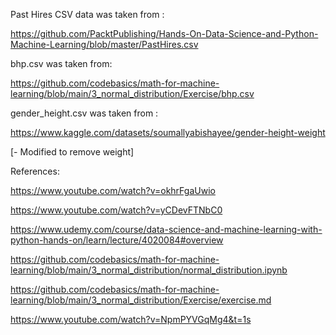 Past Hires CSV data was taken from :


https://github.com/PacktPublishing/Hands-On-Data-Science-and-Python-Machine-Learning/blob/master/PastHires.csv


bhp.csv was taken from: 

https://github.com/codebasics/math-for-machine-learning/blob/main/3_normal_distribution/Exercise/bhp.csv

gender_height.csv was taken from : 

https://www.kaggle.com/datasets/soumallyabishayee/gender-height-weight

[- Modified to remove weight]



References:


https://www.youtube.com/watch?v=okhrFgaUwio

https://www.youtube.com/watch?v=yCDevFTNbC0

https://www.udemy.com/course/data-science-and-machine-learning-with-python-hands-on/learn/lecture/4020084#overview

https://github.com/codebasics/math-for-machine-learning/blob/main/3_normal_distribution/normal_distribution.ipynb

https://github.com/codebasics/math-for-machine-learning/blob/main/3_normal_distribution/Exercise/exercise.md

https://www.youtube.com/watch?v=NpmPYVGqMg4&t=1s
